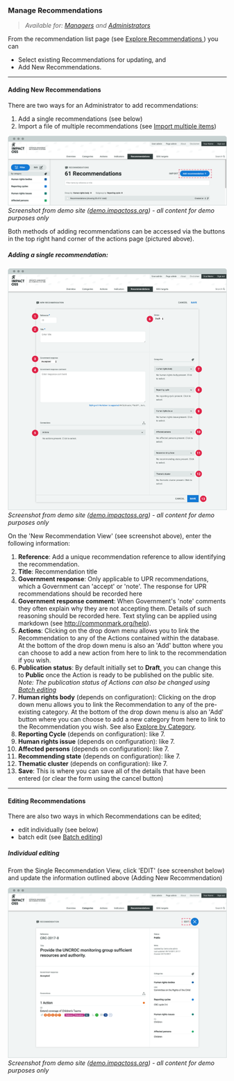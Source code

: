 ### Manage Recommendations

> _Available for: [Managers](/managers/manager.md) and [Administrators](/admins/admin.md)_

From the recommendation list page (see [Explore Recommendations ](/visitors/recommendations.md)) you can
* Select existing Recommendations for updating, and
* Add New Recommendations.

---

#### Adding New Recommendations

There are two ways for an Administrator to add recommendations:

1. Add a single recommendations (see below)
2. Import a file of multiple recommendations (see [Import multiple items](/managers/import.md))

![](/assets/m-recommedation-list.png)
_Screenshot from demo site ([demo.impactoss.org](https://demo.impactoss.org)) - all content for demo purposes only_

Both methods of adding recommendations can be accessed via the buttons in the top right hand corner of the actions page (pictured above).

##### Adding a single recommendation:

![](/assets/m-recommedation-add-new.png)
_Screenshot from demo site ([demo.impactoss.org](https://demo.impactoss.org)) - all content for demo purposes only_

On the 'New Recommendation View' (see screenshot above), enter the following information:

1. **Reference**: Add a unique recommendation reference to allow identifying the recommendation.
2. **Title**: Recommendation title
3. **Government response**: Only applicable to UPR recommendations, which a Government can 'accept' or 'note'. The response for UPR recommendations should be recorded here
4. **Government response comment**: When Government's 'note' comments they often explain why they are not accepting them. Details of such reasoning should be recorded here. Text styling can be applied using markdown (see http://commonmark.org/help).
5. **Actions**: Clicking on the drop down menu allows you to link the Recommendation to any of the Actions contained within the database. At the bottom of the drop down menu is also an 'Add' button where you can choose to add a new action from here to link to the recommendation if you wish.
6. **Publication status**: By default initially set to **Draft**, you can change this to **Public** once the Action is ready to be published on the public site. _Note: The publication status of Actions can also be changed using [Batch editing](/managers/batch-edit.md)_
7. **Human rights body** (depends on configuration): Clicking on the drop down menu allows you to link the Recommendation to any of the pre-existing category. At the bottom of the drop down menu is also an 'Add' button where you can choose to add a new category from here to link to the Recommendation you wish. See also [Explore by Category](/visitors/categories.md).
8. **Reporting Cycle** (depends on configuration): like 7.
9. **Human rights issue** (depends on configuration): like 7.
10. **Affected persons** (depends on configuration): like 7.
11. **Recommending state** (depends on configuration): like 7.
12. **Thematic cluster** (depends on configuration): like 7.
13. **Save**: This is where you can save all of the details that have been entered (or clear the form using the cancel button)

---

#### Editing Recommendations

There are also two ways in which Recommendations can be edited;

* edit individually (see below)
* batch edit (see [Batch editing](/managers/batch-edit.md))

##### Individual editing

From the Single Recommendation View, click 'EDIT' (see screenshot below) and update the information outlined above (Adding New Recommendation)

![](/assets/m-recommedation-single.png)
_Screenshot from demo site ([demo.impactoss.org](https://demo.impactoss.org)) - all content for demo purposes only_
